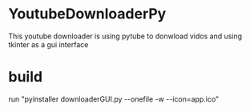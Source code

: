 # YoutubeDownloaderPy
This youtube downloader is using pytube to donwload vidos and using tkinter as a gui interface


# build
run "pyinstaller downloaderGUI.py --onefile -w --icon=app.ico"